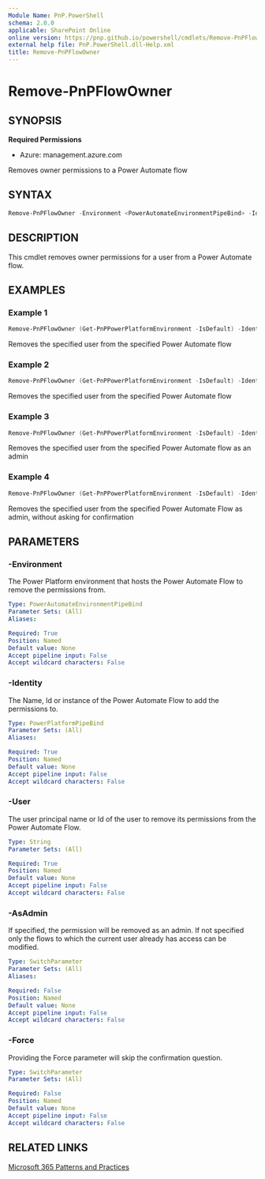 ```yaml
---
Module Name: PnP.PowerShell
schema: 2.0.0
applicable: SharePoint Online
online version: https://pnp.github.io/powershell/cmdlets/Remove-PnPFlowOwner.html
external help file: PnP.PowerShell.dll-Help.xml
title: Remove-PnPFlowOwner
---
```

  
# Remove-PnPFlowOwner

## SYNOPSIS

**Required Permissions**

* Azure: management.azure.com

Removes owner permissions to a Power Automate flow


## SYNTAX

```powershell
Remove-PnPFlowOwner -Environment <PowerAutomateEnvironmentPipeBind> -Identity <PowerPlatformPipeBind> -User <String> [-AsAdmin] [-Force] [-Verbose]
```

## DESCRIPTION
This cmdlet removes owner permissions for a user from a Power Automate flow.

## EXAMPLES

### Example 1
```powershell
Remove-PnPFlowOwner (Get-PnPPowerPlatformEnvironment -IsDefault) -Identity f07c34a9-a586-4e58-91fb-e7ea19741b61 -User username@tenant.onmicrosoft.com
```
Removes the specified user from the specified Power Automate flow

### Example 2
```powershell
Remove-PnPFlowOwner (Get-PnPPowerPlatformEnvironment -IsDefault) -Identity f07c34a9-a586-4e58-91fb-e7ea19741b61 -User 6844c04a-8ee7-40ad-af66-28f6e948cd04
```
Removes the specified user from the specified Power Automate flow

### Example 3
```powershell
Remove-PnPFlowOwner (Get-PnPPowerPlatformEnvironment -IsDefault) -Identity f07c34a9-a586-4e58-91fb-e7ea19741b61 -User username@tenant.onmicrosoft.com -AsAdmin
```
Removes the specified user from the specified Power Automate flow as an admin

### Example 4
```powershell
Remove-PnPFlowOwner (Get-PnPPowerPlatformEnvironment -IsDefault) -Identity f07c34a9-a586-4e58-91fb-e7ea19741b61 -User username@tenant.onmicrosoft.com -AsAdmin -Force
```
Removes the specified user from the specified Power Automate Flow as admin, without asking for confirmation

## PARAMETERS

### -Environment
The Power Platform environment that hosts the Power Automate Flow to remove the permissions from.

```yaml
Type: PowerAutomateEnvironmentPipeBind
Parameter Sets: (All)
Aliases:

Required: True
Position: Named
Default value: None
Accept pipeline input: False
Accept wildcard characters: False
```

### -Identity
The Name, Id or instance of the Power Automate Flow to add the permissions to.

```yaml
Type: PowerPlatformPipeBind
Parameter Sets: (All)
Aliases:

Required: True
Position: Named
Default value: None
Accept pipeline input: False
Accept wildcard characters: False
```

### -User
The user principal name or Id of the user to remove its permissions from the Power Automate Flow.

```yaml
Type: String
Parameter Sets: (All)

Required: True
Position: Named
Default value: None
Accept pipeline input: False
Accept wildcard characters: False
```

### -AsAdmin
If specified, the permission will be removed as an admin. If not specified only the flows to which the current user already has access can be modified.

```yaml
Type: SwitchParameter
Parameter Sets: (All)
Aliases:

Required: False
Position: Named
Default value: None
Accept pipeline input: False
Accept wildcard characters: False
```

### -Force
Providing the Force parameter will skip the confirmation question.

```yaml
Type: SwitchParameter
Parameter Sets: (All)

Required: False
Position: Named
Default value: None
Accept pipeline input: False
Accept wildcard characters: False
```

## RELATED LINKS

[Microsoft 365 Patterns and Practices](https://aka.ms/m365pnp)